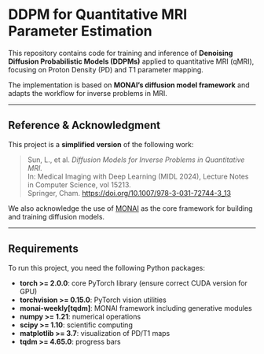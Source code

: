 # DDPM for Quantitative MRI Parameter Estimation

This repository contains code for training and inference of **Denoising Diffusion Probabilistic Models (DDPMs)** applied to quantitative MRI (qMRI), focusing on Proton Density (PD) and T1 parameter mapping.

The implementation is based on **MONAI’s diffusion model framework** and adapts the workflow for inverse problems in MRI.

---

## Reference & Acknowledgment

This project is a **simplified version** of the following work:

> Sun, L., et al. *Diffusion Models for Inverse Problems in Quantitative MRI.*  
> In: Medical Imaging with Deep Learning (MIDL 2024), Lecture Notes in Computer Science, vol 15213.  
> Springer, Cham. https://doi.org/10.1007/978-3-031-72744-3_13

We also acknowledge the use of [MONAI](https://monai.io) as the core framework for building and training diffusion models.

---

## Requirements

To run this project, you need the following Python packages:

- **torch >= 2.0.0**: core PyTorch library (ensure correct CUDA version for GPU)  
- **torchvision >= 0.15.0**: PyTorch vision utilities  
- **monai-weekly[tqdm]**: MONAI framework including generative modules  
- **numpy >= 1.21**: numerical operations  
- **scipy >= 1.10**: scientific computing  
- **matplotlib >= 3.7**: visualization of PD/T1 maps  
- **tqdm >= 4.65.0**: progress bars  
